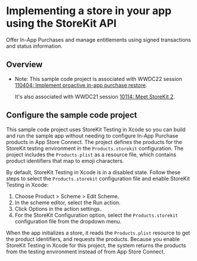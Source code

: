 # Implementing a store in your app using the StoreKit API

Offer In-App Purchases and manage entitlements using signed transactions and status information.

## Overview

- Note:
  This sample code project is associated with WWDC22 session [110404: Implement proactive in-app purchase restore](https://developer.apple.com/wwdc22/110404/).
  
  It's also associated with WWDC21 session [10114: Meet StoreKit 2](https://developer.apple.com/wwdc21/10114/).

## Configure the sample code project

This sample code project uses StoreKit Testing in Xcode so you can build and run the sample app without needing to configure In-App Purchase products in App Store Connect. The project defines the products for the StoreKit testing environment in the `Products.storekit` configuration. The project includes the `Products.plist` as a resource file, which contains product identifiers that map to emoji characters.

By default, StoreKit Testing in Xcode is in a disabled state. Follow these steps to select the `Products.storekit` configuration file and enable StoreKit Testing in Xcode:
1. Choose Product > Scheme > Edit Scheme.
2. In the scheme editor, select the Run action.
3. Click Options in the action settings.
4. For the StoreKit Configuration option, select the `Products.storekit` configuration file from the dropdown menu.

When the app initializes a store, it reads the `Products.plist` resource to get the product identifiers, and requests the products. Because you enable StoreKit Testing in Xcode for this project, the system returns the products from the testing environment instead of from App Store Connect.
